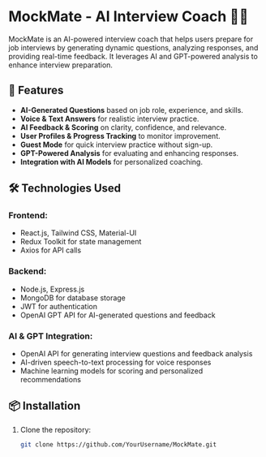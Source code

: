 # MockMate - AI Interview Coach 🎤🤖  

MockMate is an AI-powered interview coach that helps users prepare for job interviews by generating dynamic questions, analyzing responses, and providing real-time feedback. It leverages AI and GPT-powered analysis to enhance interview preparation.  

## 🚀 Features  

- **AI-Generated Questions** based on job role, experience, and skills.  
- **Voice & Text Answers** for realistic interview practice.  
- **AI Feedback & Scoring** on clarity, confidence, and relevance.  
- **User Profiles & Progress Tracking** to monitor improvement.  
- **Guest Mode** for quick interview practice without sign-up.  
- **GPT-Powered Analysis** for evaluating and enhancing responses.  
- **Integration with AI Models** for personalized coaching.  

## 🛠️ Technologies Used  

### **Frontend:**  

- React.js, Tailwind CSS, Material-UI  
- Redux Toolkit for state management  
- Axios for API calls  


### **Backend:**  

- Node.js, Express.js  
- MongoDB for database storage  
- JWT for authentication  
- OpenAI GPT API for AI-generated questions and feedback  

### **AI & GPT Integration:**  

- OpenAI API for generating interview questions and feedback analysis  
- AI-driven speech-to-text processing for voice responses  
- Machine learning models for scoring and personalized recommendations  

## 📦 Installation  

1. Clone the repository:  

   ```bash
   git clone https://github.com/YourUsername/MockMate.git
